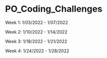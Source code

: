 # PO_Coding_Challenges

Week 1: 1/03/2022 - 1/07/2022

Week 2: 1/10/2022 - 1/14/2022

Week 3: 1/18/2022 - 1/21/2022

Week 4: 1/24/2022 - 1/28/2022
